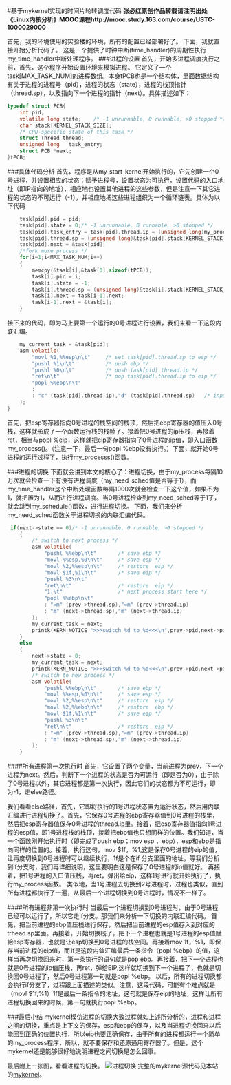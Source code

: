 #基于mykernel实现的时间片轮转调度代码
**张必红原创作品转载请注明出处《Linux内核分析》MOOC课程http://mooc.study.163.com/course/USTC-1000029000**

首先，我的环境使用的实验楼的环境，所有的配置已经部署好了。
下面，我就直接开始分析代码了。
这是一个提供了时钟中断(time_handler)的周期性执行my_time_handler中断处理程序。
###进程的设置
首先，开始多进程调度执行之前，首先，这个程序开始设置环境来模拟进程。
它定义了一个task[MAX_TASK_NUM]的进程数组。本身tPCB也是一个结构体，里面数据结构有关于进程的进程号（pid），进程的状态（state），进程的栈顶指针（thread.sp），以及指向下一个进程的指针（next）。具体描述如下：
``` C
typedef struct PCB{
    int pid;
    volatile long state;	/* -1 unrunnable, 0 runnable, >0 stopped */
    char stack[KERNEL_STACK_SIZE];
    /* CPU-specific state of this task */
    struct Thread thread;
    unsigned long	task_entry;
    struct PCB *next;
}tPCB;
```

###具体代码分析
首先，程序是从my_start_kernel开始执行的，它先创建一个0号进程，并设置相应的状态：赋予进程号，设置状态为可执行，设置代码的入口地址（即IP指向的地址），相应地也设置其他进程的这些参数，但是注意一下其它进程的状态的不可运行（-1），并相应地把这些进程组织为一个循环链表。具体为以下代码
``` C
	task[pid].pid = pid;
    task[pid].state = 0;/* -1 unrunnable, 0 runnable, >0 stopped */
    task[pid].task_entry = task[pid].thread.ip = (unsigned long)my_process;
    task[pid].thread.sp = (unsigned long)&task[pid].stack[KERNEL_STACK_SIZE-1];
    task[pid].next = &task[pid];
    /*fork more process */
    for(i=1;i<MAX_TASK_NUM;i++)
    {
        memcpy(&task[i],&task[0],sizeof(tPCB));
        task[i].pid = i;
        task[i].state = -1;
        task[i].thread.sp = (unsigned long)&task[i].stack[KERNEL_STACK_SIZE-1];
        task[i].next = task[i-1].next;
        task[i-1].next = &task[i];
    }
```
接下来的代码，即为马上要第一个运行的0号进程进行设置，我们来看一下这段内联汇编。
``` C
	my_current_task = &task[pid];
	asm volatile(
    	"movl %1,%%esp\n\t" 	/* set task[pid].thread.sp to esp */
    	"pushl %1\n\t" 	        /* push ebp */
    	"pushl %0\n\t" 	        /* push task[pid].thread.ip */
    	"ret\n\t" 	            /* pop task[pid].thread.ip to eip */
    	"popl %%ebp\n\t"
    	: 
    	: "c" (task[pid].thread.ip),"d" (task[pid].thread.sp)	/* input c or d mean %ecx/%edx*/
	);
}   
```
首先，把esp寄存器指向0号进程的栈空间的栈顶，然后把ebp寄存器的值压入0号栈，这样就形成了一个函数运行栈的栈帧了。接着把0号进程的ip压栈，再接着ret，相当与popl %eip，这样就把eip寄存器指向了0号进程的ip值，即入口函数my_process()。（注意一下，最后一句popl %ebp没有执行。）下面，就开始0号进程的运行过程了，执行my_processs()函数。

###进程的切换
下面就会讲到本文的核心了：进程切换，由于my_process每隔10万次就会检查一下有没有进程调度（my_need_sched值是否等于1），而my_time_handler这个中断处理函数每隔1000次就会检查一下这个值，如果不为1，就把置为1，从而进行进程调度。当0号进程检查到my_need_sched等于1了，就会跳到my_schedule()函数，进行进程切换。
下面，我们来分析my_need_sched函数关于进程切换的内联汇编代码。
``` C
 if(next->state == 0)/* -1 unrunnable, 0 runnable, >0 stopped */
    {
    	/* switch to next process */
    	asm volatile(	
        	"pushl %%ebp\n\t" 	    /* save ebp */
        	"movl %%esp,%0\n\t" 	/* save esp */
        	"movl %2,%%esp\n\t"     /* restore  esp */
        	"movl $1f,%1\n\t"       /* save eip */	
        	"pushl %3\n\t" 
        	"ret\n\t" 	            /* restore  eip */
        	"1:\t"                  /* next process start here */
        	"popl %%ebp\n\t"
        	: "=m" (prev->thread.sp),"=m" (prev->thread.ip)
        	: "m" (next->thread.sp),"m" (next->thread.ip)
    	); 
    	my_current_task = next; 
    	printk(KERN_NOTICE ">>>switch %d to %d<<<\n",prev->pid,next->pid);   	
    }
    else
    {
        next->state = 0;
        my_current_task = next;
        printk(KERN_NOTICE ">>>switch %d to %d<<<\n",prev->pid,next->pid);
    	/* switch to new process */
    	asm volatile(	
        	"pushl %%ebp\n\t" 	    /* save ebp */
        	"movl %%esp,%0\n\t" 	/* save esp */
        	"movl %2,%%esp\n\t"     /* restore  esp */
        	"movl %2,%%ebp\n\t"     /* restore  ebp */
        	"movl $1f,%1\n\t"       /* save eip */	
        	"pushl %3\n\t" 
        	"ret\n\t" 	            /* restore  eip */
        	: "=m" (prev->thread.sp),"=m" (prev->thread.ip)
        	: "m" (next->thread.sp),"m" (next->thread.ip)
    	);          
    }  
```
####所有进程第一次执行时
首先，它设置了两个变量，当前进程为prev，下一个进程为next。然后，判断下一个进程的状态是否为可运行（即是否为0），由于除了0号进程以外，其它进程都是第一次执行，因此它们的状态都为不可运行，即为-1，走else路径。

我们看看else路径，首先，它即将执行的1号进程状态置为运行状态，然后用内联汇编进行进程切换了。首先，它保存0号进程的ebp寄存器值到0号进程的栈里，然后把esp寄存器值保存0号进程的thread.ip里。接着，把esp寄存器值指向1号进程的esp值，即1号进程栈的栈顶，接着把ebp值也只想同样的位置。我们知道，当一个函数刚开始执行时（即完成了push ebp；mov esp ，ebp），esp和ebp是指向同样的位置的。接着，执行这句，mov $1f，%1,这是保存0号进程的eip的值，让再度切换到0号进程时可以继续执行，1f是个在if 分支里面的地址，等我们分析到if分支时，我们再详细说明，这里要明白这是保存了0号进程的ip值就好。 再接着，把1号进程的入口值压栈，再ret，弹出给eip，这样1号进行就开始执行了，执行my_process函数。
类似地，当1号进程去切换到2号进程时，过程也类似，直到所有进程都执行了一遍，从最后一个进程切换到0号进程时，情况不一样了。

####所有进程非第一次执行时
当最后一个进程切换到0号进程时，由于0号进程已经可以运行了，所以它走if分支。那我们来分析一下切换的内联汇编代码。
首先，把当前进程的ebp值压栈进行保存，然后把当前进程的esp值存入到对应的trhead.sp里面。再接着，开始切换栈了，把下一个进程也就是1号进程的esp值赋給esp寄存器，也就是让esp切换到0号进程的栈空间。再接着mov 1f，%1，即保存当前进程的eip值，而1f是这段内敛汇编最后一条指令（popl %ebp）的值，这样当再次切换回来时，第一条执行的语句就是pop ebp。再接着，把下一个进程也就是0号进程的ip值压栈，再ret，弹给EIP,这样就切换到下一个进程了，也就是切换回0号进程了，然后0号进程第一句就是popl %ebp。
以后，所有的进程切换都会执行if分支了，过程跟上面描述的类似。注意，这段代码，可能有个难点就是 （movl $1f,%1）1f是最后一条指令的地址，这句就是保存eip的地址，这样让所有进程切换回来的时候，第一句就执行popl %ebp。


###最后小结
mykernel模仿进程的切换大致过程就如上述所分析的，进程和进程之间的切换，重点是上下文的保存，esp和ebp的保存，以及当进程切换回来以后能回到正确的位置执行，所以eip也要正确保存，由于所有的进程都运行一个简单的my_process程序，所以，就不要保存和还原通用寄存器了。但是，这个mykernel还是能够很好地说明进程之间切换是怎么回事。

最后附上一张图，看看进程的切换。
![进程切换](https://github.com/zbh24/LinuxCourseBlog/blob/master/123.png)
完整的mykernel源代码见本站的[mykernel](https://github.com/zbh24/mykernel)。
